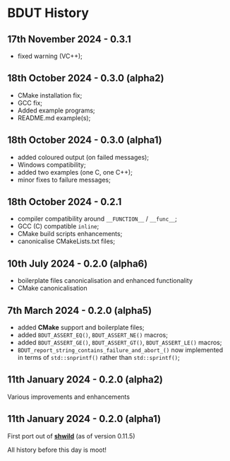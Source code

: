 #  **BDUT** History


## 17th November 2024 - 0.3.1

* fixed warning (VC++);


## 18th October 2024 - 0.3.0 (alpha2)

 * CMake installation fix;
 * GCC fix;
 * Added example programs;
 * README.md example(s);


## 18th October 2024 - 0.3.0 (alpha1)

 * added coloured output (on failed messages);
 * Windows compatibility;
 * added two examples (one C, one C++);
 * minor fixes to failure messages;


## 18th October 2024 - 0.2.1

* compiler compatibility around `__FUNCTION__` / `__func__`;
* GCC (C) compatible `inline`;
* CMake build scripts enhancements;
* canonicalise CMakeLists.txt files;


## 10th July 2024 - 0.2.0 (alpha6)

* boilerplate files canonicalisation and enhanced functionality
* CMake canonicalisation


## 7th March 2024 - 0.2.0 (alpha5)

* added **CMake** support and boilerplate files;
* added `BDUT_ASSERT_EQ()`, `BDUT_ASSERT_NE()` macros;
* added `BDUT_ASSERT_GE()`, `BDUT_ASSERT_GT()`, `BDUT_ASSERT_LE()` macros;
* `BDUT_report_string_contains_failure_and_abort_()` now implemented in terms of `std::snprintf()` rather than `std::sprintf()`;


## 11th January 2024 - 0.2.0 (alpha2)

Various improvements and enhancements


## 11th January 2024 - 0.2.0 (alpha1)

First port out of [**shwild**](https:github.com/synesissoftware/shwild) (as of version 0.11.5)


All history before this day is moot!


<!-- ########################### end of file ########################### -->

